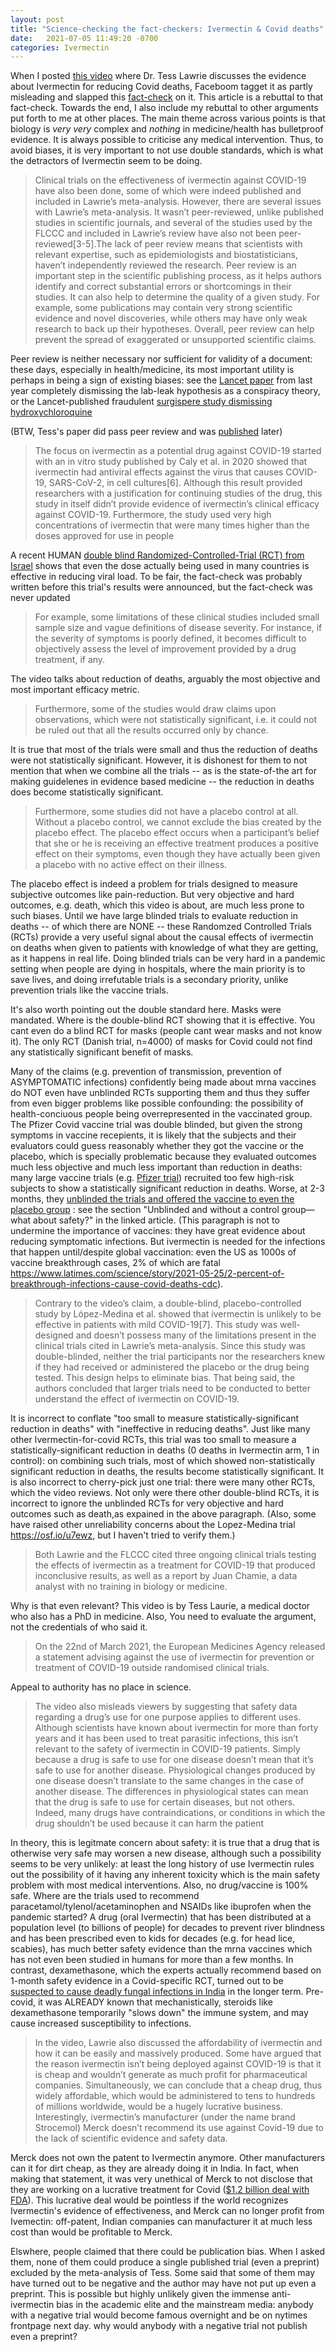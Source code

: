 ```yaml
---
layout: post
title: "Science-checking the fact-checkers: Ivermectin & Covid deaths"
date:   2021-07-05 11:49:20 -0700
categories: Ivermectin
---
```


When I posted [this video](https://www.youtube.com/watch?v=D2ju5v4TAaQ) where Dr. Tess Lawrie discusses the evidence about Ivermectin for reducing Covid deaths, Faceboom tagget it as partly misleading and slapped this [fact-check](https://healthfeedback.org/claimreview/ivermectin-isnt-a-highly-effective-drug-for-treating-covid-19-tess-lawrie/) on it. 
This article is a rebuttal to that fact-check. Towards the end, I also include my rebuttal to other arguments put forth to me at other places. The main theme across various points is that biology is *very very* complex and *nothing* in medicine/health has bulletproof evidence. It is always possible to criticise any medical intervention. Thus, to avoid biases, it is very important to not use double standards, which is what the detractors of Ivermectin seem to be doing.


>  Clinical trials on the effectiveness of ivermectin against COVID-19 have also been done, some of which were indeed published and included in Lawrie’s meta-analysis. However, there are several issues with Lawrie’s meta-analysis. It wasn’t peer-reviewed, unlike published studies in scientific journals, and several of the studies used by the FLCCC and included in Lawrie’s review have also not been peer-reviewed[3-5].The lack of peer review means that scientists with relevant expertise, such as epidemiologists and biostatisticians, haven’t independently reviewed the research. Peer review is an important step in the scientific publishing process, as it helps authors identify and correct substantial errors or shortcomings in their studies. It can also help to determine the quality of a given study. For example, some publications may contain very strong scientific evidence and novel discoveries, while others may have only weak research to back up their hypotheses. Overall, peer review can help prevent the spread of exaggerated or unsupported scientific claims.

Peer review is neither necessary nor sufficient for  validity of a document: these days, especially in health/medicine, its most important utility is perhaps in being a sign of existing biases: see the [Lancet paper](https://www.thelancet.com/journals/lancet/article/PIIS0140-6736(20)30418-9/fulltext) from last year completely dismissing the lab-leak hypothesis as a conspiracy theory, or the Lancet-published fraudulent [surgispere study dismissing hydroxychloroquine](https://www.thelancet.com/journals/lancet/article/PIIS0140-6736(20)31180-6/fulltext)

(BTW, Tess's paper did pass peer review and was [published](https://journals.lww.com/americantherapeutics/Abstract/9000/Ivermectin_for_Prevention_and_Treatment_of.98040.aspx) later)


> The focus on ivermectin as a potential drug against COVID-19 started with an in vitro study published by Caly et al. in 2020 showed that ivermectin had antiviral effects against the virus that causes COVID-19, SARS-CoV-2, in cell cultures[6]. Although this result provided researchers with a justification for continuing studies of the drug, this study in itself didn’t provide evidence of ivermectin’s clinical efficacy against COVID-19. Furthermore, the study used very high concentrations of ivermectin that were many times higher than the doses approved for use in people

A recent HUMAN [double blind Randomized-Controlled-Trial (RCT) from Israel](https://www.medrxiv.org/content/10.1101/2021.05.31.21258081v1) shows that even the dose actually being used in many countries is effective in reducing viral load. To be fair, the fact-check was probably written before this trial's results were announced, but the fact-check was never updated

> For example, some limitations of these clinical studies included small sample size and vague definitions of disease severity. For instance, if the severity of symptoms is poorly defined, it becomes difficult to objectively assess the level of improvement provided by a drug treatment, if any.

The video talks about reduction of deaths, arguably the most objective and most important efficacy metric.

> Furthermore, some of the studies would draw claims upon observations, which were not statistically significant, i.e. it could not be ruled out that all the results occurred only by chance.

It is true that most of the trials were small and thus the reduction of deaths were not statistically significant.
However, it is dishonest for them to not mention that when we combine all the trials -- as is the state-of-the art for making guidelenes
in evidence based medicine -- the reduction in deaths does become statistically significant.

> Furthermore, some studies did not have a placebo control at all. Without a placebo control, we cannot exclude the bias created by the placebo effect. The placebo effect occurs when a participant’s belief that she or he is receiving an effective treatment produces a positive effect on their symptoms, even though they have actually been given a placebo with no active effect on their illness. 

The placebo effect is indeed a problem for trials designed to measure subjective outcomes like pain-reduction. But very objective and hard outcomes, e.g. death, which this video is about, are much less prone to such biases. Until we have large blinded trials to evaluate reduction in deaths -- of which there are NONE -- 
these Randomzed Controlled Trials (RCTs) provide a very useful signal about the causal effects of ivermectin on deaths when given to patients with knowledge of what they are getting, as it happens in real life. Doing blinded trials can be very hard in a pandemic setting when people are dying in hospitals, where the main priority is to save lives, and doing irrefutable trials is a secondary priority, unlike prevention trials like the vaccine trials. 

It's also worth pointing out the double standard here. Masks were mandated. Where is the double-blind RCT showing that it is effective. You cant even do a blind RCT for masks (people cant wear masks and not know it). The only RCT (Danish trial, n=4000) of masks for Covid could not find any statistically significant benefit of masks. 

Many of the claims (e.g. prevention of transmission, prevention of ASYMPTOMATIC infections) confidently being made about mrna vaccines do NOT even have unblinded RCTs supporting them and thus they suffer from even bigger problems like possible confounding: the possibility of health-conciuous people being overrepresented in the vaccinated group. The Pfizer Covid vaccine trial was double blinded, but given the strong symptoms in vaccine recepients, it is likely that the subjects and their evaluators could guess reasonably whether they got the vaccine or the placebo, which is specially problematic because they evaluated outcomes much less objective and much less important than reduction in deaths: many large vaccine trials (e.g. [Pfizer trial](https://www.nejm.org/doi/full/10.1056/NEJMoa2034577)) recruited too few high-risk subjects to show a statistically significant reduction in deaths. Worse, at 2-3 months, they [unblinded the trials and offered the vaccine to even the placebo group](https://www.bmj.com/content/373/bmj.n1244) : see the section "Unblinded and without a control group—what about safety?" in the linked article. 
(This paragraph is not to undermine the importance of vaccines: they have great evidence about reducing symptomatic infections. But ivermectin is needed for the infections that happen until/despite global vaccination: even the US as 1000s of vaccine breakthrough cases, 2% of which are fatal https://www.latimes.com/science/story/2021-05-25/2-percent-of-breakthrough-infections-cause-covid-deaths-cdc).

> Contrary to the video’s claim, a double-blind, placebo-controlled study by López-Medina et al. showed that ivermectin is unlikely to be effective in patients with mild COVID-19[7]. This study was well-designed and doesn’t possess many of the limitations present in the clinical trials cited in Lawrie’s meta-analysis. Since this study was double-blinded, neither the trial participants nor the researchers knew if they had received or administered the placebo or the drug being tested. This design helps to eliminate bias. That being said, the authors concluded that larger trials need to be conducted to better understand the effect of ivermectin on COVID-19.

It is incorrect to conflate "too small to measure statistically-significant reduction in deaths" with "ineffective in reducing deaths". 
Just like many other Ivermectin-for-covid RCTs, this trial was too small to measure a statistically-significant reduction in deaths (0 deaths in Ivermectin arm, 1 in control): on combining such trials, most of which showed non-statistically significant reduction in deaths, the results become statistically significant.
It is also incorrect to cherry-pick just one trial: there were many other RCTs, which the video reviews. Not only were there other double-blind RCTs, it is incorrect to ignore the unblinded RCTs for very objective and hard outcomes such as death,as expained in the above paragraph.
(Also, some have raised other unreliability concerns about the Lopez-Medina trial https://osf.io/u7ewz, but I haven't tried to verify them.)

> Both Lawrie and the FLCCC cited three ongoing clinical trials testing the effects of ivermectin as a treatment for COVID-19 that produced inconclusive results, as well as a report by Juan Chamie, a data analyst with no training in biology or medicine.

Why is that even relevant? This video is by Tess Laurie, a medical doctor who also has a PhD in medicine.
Also, You need to evaluate the argument, not the credentials of who said it.

> On the 22nd of March 2021, the European Medicines Agency released a statement advising against the use of ivermectin for prevention or treatment of COVID-19 outside randomised clinical trials.

Appeal to authority has no place in science.

> The video also misleads viewers by suggesting that safety data regarding a drug’s use for one purpose applies to different uses. Although scientists have known about ivermectin for more than forty years and it has been used to treat parasitic infections, this isn’t relevant to the safety of ivermectin in COVID-19 patients.
> Simply because a drug is safe to use for one disease doesn’t mean that it’s safe to use for another disease. Physiological changes produced by one disease doesn’t translate to the same changes in the case of another disease. The differences in physiological states can mean that the drug is safe to use for certain diseases, but not others. Indeed, many drugs have contraindications, or conditions in which the drug shouldn’t be used because it can harm the patient

In theory, this is legitmate concern about safety: it is true that a drug that is otherwise very safe may worsen a new disease, although such a possibility seems to be very unlikely: at least the long history of use Ivermectin rules out the possibility of it having any inherent toxicity which is the main safety problem with most medical interventions. Also, no drug/vaccine is 100% safe. Where are the trials used to recommend paracetamol/tylenol/acetaminophen and NSAIDs like ibuprofen when the pandemic started? A drug (oral Ivermectin) that has been distributed at a population level (to billions of people) for decades to prevent river blindness and has been prescribed even to kids for decades (e.g. for head lice, scabies), has much better safety evidence than the mrna vaccines which has not even been studied in humans for more than a few months. In contrast, dexamethasone, which the experts actually recommend based on 1-month safety evidence in a Covid-specific RCT, turned out to be [suspected to cause deadly fungal infections in India](https://www.bbc.com/news/world-asia-india-57027829) in the longer term. Pre-covid, it was ALREADY known that mechanistically, steroids like dexamethasone 
temporarily "slows down" the immune system, and may cause increased susceptibility to infections. 

> In the video, Lawrie also discussed the affordability of ivermectin and how it can be easily and massively produced. Some have argued that the reason ivermectin isn’t being deployed against COVID-19 is that it is cheap and wouldn’t generate as much profit for pharmaceutical companies. Simultaneously, we can conclude that a cheap drug, thus widely affordable, which would be administered to tens to hundreds of millions worldwide, would be a hugely lucrative business. Interestingly, ivermectin’s manufacturer (under the name brand Strocemol) Merck doesn’t recommend its use against Covid-19 due to the lack of scientific evidence and safety data.

Merck does not own the patent to Ivermectin anymore. Other manufacturers can it for dirt cheap, as they are already doing it in India. In fact, when making that 
statement, it was very unethical of Merck to not disclose that they are working on a lucrative treatment for Covid ([$1.2 billion deal with FDA](https://www.merck.com/news/merck-announces-supply-agreement-with-u-s-government-for-molnupiravir-an-investigational-oral-antiviral-candidate-for-treatment-of-mild-to-moderate-covid-19/)). This lucrative deal would be pointless if the world recognizes Ivermectin's evidence of effectiveness, and Merck can no longer profit from Ivemectin: off-patent, Indian companies can manufacturer it at much less cost than would be profitable to Merck.


Elswhere, people claimed that there could be publication bias. When I asked them, none of them could produce a single published trial (even a preprint) excluded by the meta-analysis of Tess. Some said that some of them may have turned out to be negative and the author may have not put up even a preprint. This is possible but highly unlikely given the immense anti-ivermectin bias in the academic elite and the mainstream media: anybody with a negative trial would become famous overnight and be on nytimes  frontpage next day. why would anybody with a negative trial not publish even a preprint?

